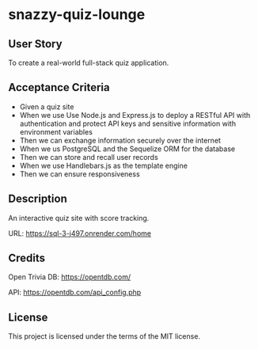 # snazzy-quiz-lounge

## User Story 

 To create a real-world full-stack quiz application.

## Acceptance Criteria

* Given a quiz site
* When we use Use Node.js and Express.js to deploy a RESTful API with authentication and protect API keys and sensitive information with environment variables
* Then we can exchange information securely over the internet
* When we us PostgreSQL and the Sequelize ORM for the database
* Then we can store and recall user records
* When we use Handlebars.js as the template engine
* Then we can ensure responsiveness

## Description

An interactive quiz site with score tracking.

URL: https://sql-3-j497.onrender.com/home

## Credits

Open Trivia DB: https://opentdb.com/

API: https://opentdb.com/api_config.php

## License

This project is licensed under the terms of the MIT license.
